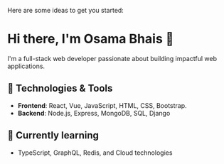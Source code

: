 

<!--
**osamaibhaiss/osamaibhaiss** is a ✨ _special_ ✨ repository because its `README.md` (this file) appears on your GitHub profile.
-->
Here are some ideas to get you started:

# Hi there, I'm Osama Bhais 👋

I'm a full-stack web developer passionate about building impactful web applications.

## 🔧 Technologies & Tools
- **Frontend**: React, Vue, JavaScript, HTML, CSS, Bootstrap.
- **Backend**: Node.js, Express, MongoDB, SQL, Django
  

## 🌱 Currently learning
- TypeScript, GraphQL, Redis, and Cloud technologies


